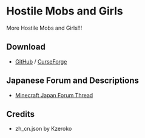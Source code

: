 # Hostile Mobs and Girls
More Hostile Mobs and Girls!!!
## Download
- [GitHub](https://github.com/Mechalopa/Hostile-Mobs-and-Girls/releases) / [CurseForge](https://www.curseforge.com/minecraft/mc-mods/hostile-mobs-and-girls)
## Japanese Forum and Descriptions
- [Minecraft Japan Forum Thread](https://forum.civa.jp/viewtopic.php?f=3&t=750)
## Credits
- zh_cn.json by Kzeroko
